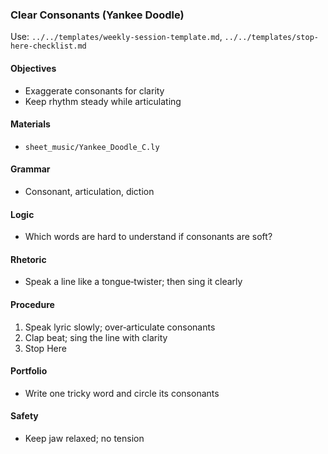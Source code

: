 ### Clear Consonants (Yankee Doodle)

Use: `../../templates/weekly-session-template.md`, `../../templates/stop-here-checklist.md`

#### Objectives
- Exaggerate consonants for clarity
- Keep rhythm steady while articulating

#### Materials
- `sheet_music/Yankee_Doodle_C.ly`

#### Grammar
- Consonant, articulation, diction

#### Logic
- Which words are hard to understand if consonants are soft?

#### Rhetoric
- Speak a line like a tongue‑twister; then sing it clearly

#### Procedure
1) Speak lyric slowly; over‑articulate consonants
2) Clap beat; sing the line with clarity
3) Stop Here

#### Portfolio
- Write one tricky word and circle its consonants

#### Safety
- Keep jaw relaxed; no tension
